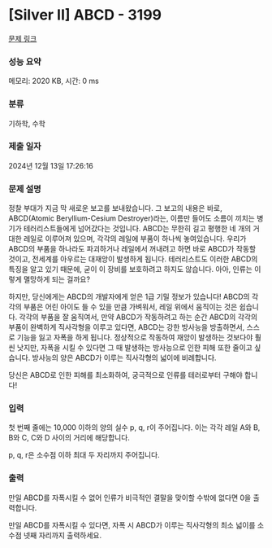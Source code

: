# [Silver II] ABCD - 3199 

[문제 링크](https://www.acmicpc.net/problem/3199) 

### 성능 요약

메모리: 2020 KB, 시간: 0 ms

### 분류

기하학, 수학

### 제출 일자

2024년 12월 13일 17:26:16

### 문제 설명

<p>정찰 부대가 지금 막 새로운 보고를 보내왔습니다. 그 보고의 내용은 바로, ABCD(Atomic Beryllium-Cesium Destroyer)라는, 이름만 들어도 소름이 끼치는 병기가 테러리스트들에게 넘어갔다는 것입니다. ABCD는 무한히 길고 평행한 네 개의 거대한 레일로 이루어져 있으며, 각각의 레일에 부품이 하나씩 놓여있습니다. 우리가 ABCD의 부품을 하나라도 파괴하거나 레일에서 꺼내려고 하면 바로 ABCD가 작동할 것이고, 전세계를 아우르는 대재앙이 발생하게 됩니다. 테러리스트도 이러한 ABCD의 특징을 알고 있기 때문에, 굳이 이 장비를 보호하려고 하지도 않습니다. 아아, 인류는 이렇게 멸망하게 되는 걸까요?</p>

<p>하지만, 당신에게는 ABCD의 개발자에게 얻은 1급 기밀 정보가 있습니다! ABCD의 각각의 부품은 어린 아이도 들 수 있을 만큼 가벼워서, 레일 위에서 움직이는 것은 쉽습니다. 각각의 부품을 잘 움직여서, 만약 ABCD가 작동하려고 하는 순간 ABCD의 각각의 부품이 완벽하게 직사각형을 이루고 있다면, ABCD는 강한 방사능을 방출하면서, 스스로 기능을 잃고 자폭을 하게 됩니다. 정상적으로 작동하여 재앙이 발생하는 것보다야 훨씬 낫지만, 자폭을 시킬 수 있다면 그 때 발생하는 방사능으로 인한 피해 또한 줄이고 싶습니다. 방사능의 양은 ABCD가 이루는 직사각형의 넓이에 비례합니다.</p>

<p>당신은 ABCD로 인한 피해를 최소화하여, 궁극적으로 인류를 테러로부터 구해야 합니다!</p>

### 입력 

 <p>첫 번째 줄에는 10,000 이하의 양의 실수 p, q, r이 주어집니다. 이는 각각 레일 A와 B, B와 C, C와 D 사이의 거리에 해당합니다.</p>

<p>p, q, r은 소수점 이하 최대 두 자리까지 주어집니다.</p>

### 출력 

 <p>만일 ABCD를 자폭시킬 수 없어 인류가 비극적인 결말을 맞이할 수밖에 없다면 0을 출력합니다.</p>

<p>만일 ABCD를 자폭시킬 수 있다면, 자폭 시 ABCD가 이루는 직사각형의 최소 넓이를 소수점 넷째 자리까지 출력하세요.</p>

